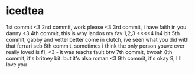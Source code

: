 # icedtea
1st commit <3
2nd commit, work please <3
3rd commit, i have faith in you danny <3
4th commit, this is why landos my fav 1,2,3 <<<<4 ln4 bit
5th commit, gabby and vettel better come in clutch, ive seen what you did with that ferrari seb
6th commit, sometimes i think the only person youve ever really loved is f1, <3 - it was teachs fault btw
7th commit, bwoah
8th commit, it's britney bit. but it's also roman <3
9th commit, it's okay 9, IIII love you
